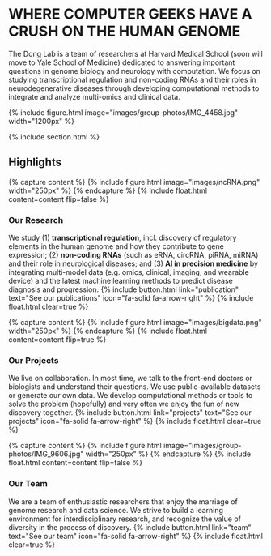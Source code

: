 ---
---

# WHERE COMPUTER GEEKS HAVE A CRUSH ON THE HUMAN GENOME

The Dong Lab is a team of researchers at Harvard Medical School (soon will move to Yale School of Medicine) dedicated to answering important questions in genome biology and neurology with computation. We focus on studying transcriptional regulation and non-coding RNAs and their roles in neurodegenerative diseases through developing computational methods to integrate and analyze multi-omics and clinical data. 

{%
  include figure.html
  image="images/group-photos/IMG_4458.jpg"
  width="1200px"
%}

{% include section.html %}

## Highlights

{% capture content %}
{% include figure.html image="images/ncRNA.png" width="250px" %}
{% endcapture %}
{% include float.html content=content flip=false %}
### Our Research
We study (1) **transcriptional regulation**, incl. discovery of regulatory elements in the human genome and how they contribute to gene expression; (2) **non-coding RNAs** (such as eRNA, circRNA, piRNA, miRNA) and their role in neurological diseases; and (3) **AI in precision medicine** by integrating multi-model data (e.g. omics, clinical, imaging, and wearable device) and the latest machine learning methods to predict disease diagnosis and progression. 
{% include button.html link="publication" text="See our publications" icon="fa-solid fa-arrow-right" %}
{% include float.html clear=true %}




{% capture content %}
{% include figure.html image="images/bigdata.png" width="250px" %}
{% endcapture %}
{% include float.html content=content flip=true %}
### Our Projects
We live on collaboration. In most time, we talk to the front-end doctors or biologists and understand their questions. We use public-available datasets or generate our own data. We develop computational methods or tools to solve the problem (hopefully) and very often we enjoy the fun of new discovery together. 
{% include button.html link="projects" text="See our projects" icon="fa-solid fa-arrow-right" %}
{% include float.html clear=true %}



{% capture content %}
{% include figure.html image="images/group-photos/IMG_9606.jpg" width="250px" %}
{% endcapture %}
{% include float.html content=content flip=false %}
### Our Team
We are a team of enthusiastic researchers that enjoy the marriage of genome research and data science. We strive to build a learning environment for interdisciplinary research, and recognize the value of diversity in the process of discovery. 
{% include button.html link="team" text="See our team" icon="fa-solid fa-arrow-right" %}
{% include float.html clear=true %}